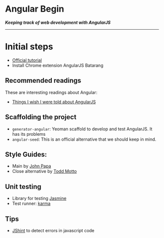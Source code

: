 Angular Begin
=============
___Keeping track of web development with AngularJS___
***

# Initial steps

* [Official tutorial](https://docs.angularjs.org/tutorial)
* Install Chrome extension AngularJS Batarang

## Recommended readings
These are interesting readings about Angular:
* [Things I wish I were told about AngularJS](http://ruoyusun.com/2013/05/25/things-i-wish-i-were-told-about-angular-js.html)

## Scaffolding the project

* `generator-angular`: Yeoman scaffold to develop and test AngularJS. It has its problems
* `angular-seed`: This is an official alternative that we should keep in mind.


## Style Guides:

* Main by [John Papa](https://github.com/johnpapa/angularjs-styleguide)
* Close alternative by [Todd Motto](https://github.com/toddmotto/angularjs-styleguide)


## Unit testing

* Library for testing [Jasmine](http://jasmine.github.io/)
* Test runner: [karma](http://karma-runner.github.io/0.12/index.html)


## Tips

* [JShint](http://www.jshint.com/) to detect errors in javascript code




